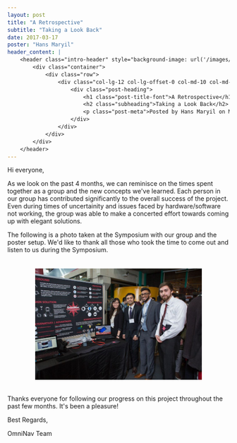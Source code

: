 ```yaml
---
layout: post
title: "A Retrospective"
subtitle: "Taking a Look Back"
date: 2017-03-17
poster: "Hans Maryil"
header_content: |
    <header class="intro-header" style="background-image: url('/images/background/bg_21.jpg')">
        <div class="container">
            <div class="row">
                <div class="col-lg-12 col-lg-offset-0 col-md-10 col-md-offset-1">
                    <div class="post-heading">
                        <h1 class="post-title-font">A Retrospective</h1>
                        <h2 class="subheading">Taking a Look Back</h2>
                        <p class="post-meta">Posted by Hans Maryil on March 17, 2017</p>
                    </div>
                </div>
            </div>
        </div>
    </header>
---
```


Hi everyone,

As we look on the past 4 months, we can reminisce on the times spent together as a group and the new concepts we've learned.  Each person in our group has contributed significantly to the overall success of the project.  Even during times of uncertainity and issues faced by hardware/software not working, the group was able to make a concerted effort towards coming up with elegant solutions.

The following is a photo taken at the Symposium with our group and the poster setup.  We'd like to thank all those who took the time to come out and listen to us during the Symposium.

<div style="display: flex; justify-content: center;">
    <img src="/images/blog/2017-03-17/symposium-team-photo.jpg" alt="symposium-team-photo" width="75%" height="75%" style="padding:20px" />
</div>

Thanks everyone for following our progress on this project throughout the past few months.  It's been a pleasure!

Best Regards,

OmniNav Team